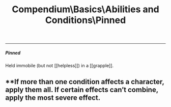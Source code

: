 ﻿---
lang: en
aliases: [Pinned]
title: Compendium\Basics\Abilities and Conditions\Pinned
tag: Conditions
---

---
##### Pinned

Held immobile (but not [[helpless]]) in a [[grapple]].

**If more than one condition affects a character, apply them all. If certain effects can’t combine, apply the most severe effect.
<br><br>
---
